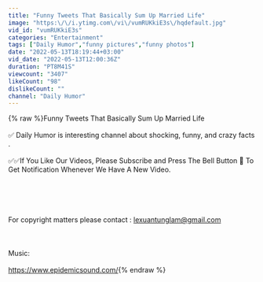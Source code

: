 ```yaml
---
title: "Funny Tweets That Basically Sum Up Married Life"
image: "https:\/\/i.ytimg.com\/vi\/vumRUKkiE3s\/hqdefault.jpg"
vid_id: "vumRUKkiE3s"
categories: "Entertainment"
tags: ["Daily Humor","funny pictures","funny photos"]
date: "2022-05-13T18:19:44+03:00"
vid_date: "2022-05-13T12:00:36Z"
duration: "PT8M41S"
viewcount: "3407"
likeCount: "98"
dislikeCount: ""
channel: "Daily Humor"
---
```

{% raw %}Funny Tweets That Basically Sum Up Married Life<br /><br />✅ Daily Humor  is interesting channel about shocking, funny,  and crazy facts . <br /><br />✅✅If You Like Our Videos, Please Subscribe and Press The Bell Button 🔔 To Get Notification Whenever We Have A New Video.<br /><br /><br /><br /><br /><br />For copyright matters please contact : lexuantunglam@gmail.com<br /><br /><br /><br />Music:<br /><br /><a rel="nofollow" target="blank" href="https://www.epidemicsound.com/">https://www.epidemicsound.com/</a>{% endraw %}
